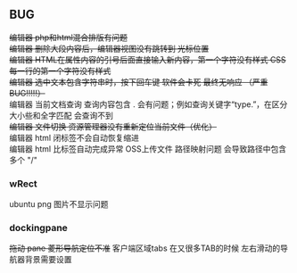 ## BUG
~~编辑器 php和html混合排版有问题~~    
~~编辑器 删除大段内容后，编辑器视图没有跳转到 光标位置~~  
~~编辑器 HTML在属性内容的引号后面直接输入新内容，第一个字符没有样式  CSS 每一行的第一个字符没有样式~~  
~~编辑器 选中文本包含字符串时，按下回车键 软件会卡死 最终无响应 （严重BUG!!!!!）~~    
编辑器 当前文档查询 查询内容包含 . 会有问题；例如查询关键字“type.”，在区分大小些和全字匹配 会查询不到  
~~编辑器 文件切换 资源管理器没有重新定位当前文件（优化）~~   
编辑器 html 闭标签不会自动恢复缩进  
编辑器 html 比标签自动完成异常 
OSS上传文件  路径映射问题 会导致路径中包含多个 "/"   

### wRect
ubuntu png 图片不显示问题

### dockingpane
~~拖动 pane 菱形导航定位不准~~
客户端区域tabs 在又很多TAB的时候 左右滑动的导航器背景需要设置  
